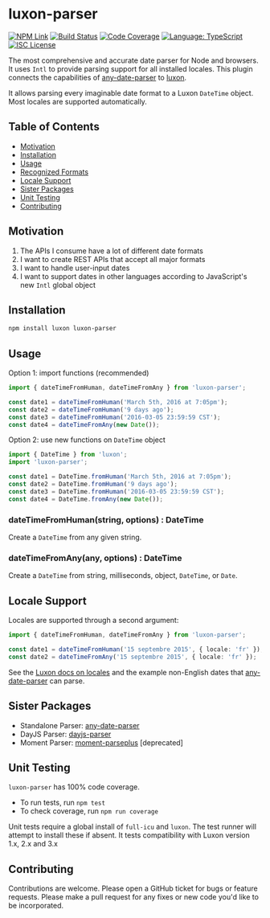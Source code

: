 # luxon-parser

[![NPM Link](https://img.shields.io/npm/v/luxon-parser?v=1.0.2)](https://npmjs.com/package/luxon-parser)
[![Build Status](https://github.com/kensnyder/luxon-parser/actions/workflows/workflow.yml/badge.svg?v=2.0.0-rc.1)](https://github.com/kensnyder/luxon-parser/actions)
[![Code Coverage](https://codecov.io/gh/kensnyder/luxon-parser/branch/main/graph/badge.svg?v=2.0.0-rc.1)](https://codecov.io/gh/kensnyder/luxon-parser)
[![Language: TypeScript](https://badgen.net/static/language/TS?v=1.0.2)](https://github.com/search?q=repo:kensnyder/luxon-parser++language:TypeScript&type=code)
[![ISC License](https://badgen.net/github/license/kensnyder/luxon-parser?v=1.0.2)](https://opensource.org/licenses/ISC)

The most comprehensive and accurate date parser for Node and browsers. It uses
`Intl` to provide parsing support for all installed locales. This plugin
connects the capabilities of
[any-date-parser](https://npmjs.com/package/dany-date-parser) to
[luxon](https://moment.github.io/luxon/docs/).

It allows parsing every imaginable date format to a Luxon `DateTime` object.
Most locales are supported automatically.

## Table of Contents

- [Motivation](#motivation)
- [Installation](#installation)
- [Usage](#usage)
- [Recognized Formats](https://www.npmjs.com/package/any-date-parser#exhaustive-list-of-date-formats)
- [Locale Support](#locale-support)
- [Sister Packages](#sister-packages)
- [Unit Testing](#unit-testing)
- [Contributing](#contributing)

## Motivation

1. The APIs I consume have a lot of different date formats
1. I want to create REST APIs that accept all major formats
1. I want to handle user-input dates
1. I want to support dates in other languages according to JavaScript's new
   `Intl` global object

## Installation

```bash
npm install luxon luxon-parser
```

## Usage

Option 1: import functions (recommended)

```ts
import { dateTimeFromHuman, dateTimeFromAny } from 'luxon-parser';

const date1 = dateTimeFromHuman('March 5th, 2016 at 7:05pm');
const date2 = dateTimeFromHuman('9 days ago');
const date3 = dateTimeFromHuman('2016-03-05 23:59:59 CST');
const date4 = dateTimeFromAny(new Date());
```

Option 2: use new functions on `DateTime` object

```ts
import { DateTime } from 'luxon';
import 'luxon-parser';

const date1 = DateTime.fromHuman('March 5th, 2016 at 7:05pm');
const date2 = DateTime.fromHuman('9 days ago');
const date3 = DateTime.fromHuman('2016-03-05 23:59:59 CST');
const date4 = DateTime.fromAny(new Date());
```

### dateTimeFromHuman(string, options) : DateTime

Create a `DateTime` from any given string.

### dateTimeFromAny(any, options) : DateTime

Create a `DateTime` from string, milliseconds, object, `DateTime`, or `Date`.

## Locale Support

Locales are supported through a second argument:

```ts
import { dateTimeFromHuman, dateTimeFromAny } from 'luxon-parser';

const date1 = dateTimeFromHuman('15 septembre 2015', { locale: 'fr' });
const date2 = dateTimeFromAny('15 septembre 2015', { locale: 'fr' });
```

See the
[Luxon docs on locales](https://moment.github.io/luxon/docs/manual/intl.html)
and the example non-English dates that
[any-date-parser](https://www.npmjs.com/package/any-date-parser#locale-support)
can parse.

## Sister Packages

- Standalone Parser: [any-date-parser](http://npmjs.com/package/any-date-parser)
- DayJS Parser: [dayjs-parser](http://npmjs.com/package/dayjs-parser)
- Moment Parser: [moment-parseplus](http://npmjs.com/package/moment-parseplus) \[deprecated]

## Unit Testing

`luxon-parser` has 100% code coverage.

- To run tests, run `npm test`
- To check coverage, run `npm run coverage`

Unit tests require a global install of `full-icu` and `luxon`. The test runner
will attempt to install these if absent. It tests compatibility with Luxon
version 1.x, 2.x and 3.x

## Contributing

Contributions are welcome. Please open a GitHub ticket for bugs or feature
requests. Please make a pull request for any fixes or new code you'd like to be
incorporated.
